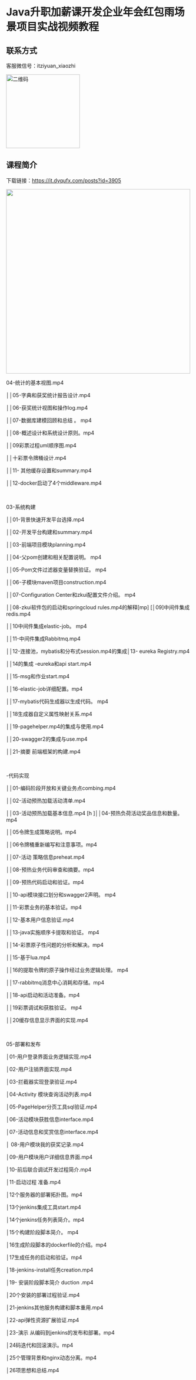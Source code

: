 # Java升职加薪课开发企业年会红包雨场景项目实战视频教程

## 联系方式

客服微信号：itziyuan_xiaozhi

<img src="https://ziyuanyun.oss-cn-guangzhou.aliyuncs.com/common/20240614073449/666b82192834a.jpg" width="200" height="200" alt="二维码">

## 课程简介

下载链接：https://it.dyqufx.com/posts?id=3905

<img src="https://ziyuanyun.oss-cn-guangzhou.aliyuncs.com/yun/20240515185413/66449455a01a1.jpg" width="500" alt="">

  04-统计的基本视图.mp4

 ││05-字典和获奖统计报告设计.mp4

 ││06-获奖统计视图和操作log.mp4

 ││07-数据库建模回顾和总结 。 mp4

 ││08-概述设计和系统设计原则。mp4

 ││09彩票过程uml顺序图.mp4

 ││十彩票令牌桶设计.mp4

 ││11- 其他缓存设置和summary.mp4

 ││12-docker启动了4个middleware.mp4

 &nbsp;

 03-系统构建

 ││01-背景快速开发平台选择.mp4

 ││02-开发平台构建和summary.mp4

 ││03-前端项目模块planning.mp4

 ││04-父pom创建和相关配置说明。 mp4

 ││05-Pom文件过滤器变量替换验证。 mp4

 ││06-子模块maven项目construction.mp4

 ││07-Configuration Center和zkui配置文件介绍。 mp4

 ││08-zkui软件包的启动和springcloud rules.mp4的解释[mp] [│09]中间件集成redis.mp4

 ││10中间件集成elastic-job。 mp4

 ││11-中间件集成Rabbitmq.mp4

 ││12-连接池，mybatis和分布式session.mp4的集成│13- eureka Registry.mp4

 ││14的集成 -eureka和api start.mp4

 ││15-msg和作业start.mp4

 ││16-elastic-job详细配置。mp4

 ││17-mybatis代码生成器以生成代码。 mp4

 ││18生成器自定义属性映射关系.mp4

 ││19-pagehelper.mp4的集成与使用.mp4

 ││20-swagger2的集成与use.mp4

 ││21-摘要 前端框架的构建.mp4

 &nbsp;

 -代码实现

 ││01-编码阶段开放和关键业务点combing.mp4

 ││02-活动预热加载活动清单.mp4

 ││03-活动预热加载基本信息.mp4 [h ]││04-预热负荷活动奖品信息和数量。mp4

 ││05令牌生成策略说明。mp4

 ││06令牌桶重新编写和注意事项。mp4

 ││07-活动 策略信息preheat.mp4

 ││08-预热业务代码审查和摘要。mp4

 ││09-预热代码启动和验证。mp4

 ││10-api模块接口划分和swagger2声明。 mp4

 ││11-彩票业务的基本验证。mp4

 ││12-基本用户信息验证.mp4

 ││13-java实施顺序卡提取和验证。 mp4

 ││14-彩票原子性问题的分析和解决。mp4

 ││15-基于lua.mp4

 ││16的提取令牌的原子操作经过业务逻辑处理。 mp4

 ││17-rabbitmq消息中心消耗和存储。mp4

 ││18-api启动和活动准备。mp4

 ││19彩票调试和获胜验证。 mp4

 ││20缓存信息显示界面的实现.mp4

 &nbsp;

 05-部署和发布

 │01-用户登录界面业务逻辑实现.mp4

 │02-用户注销界面实现.mp4

 │03-拦截器实现登录验证.mp4

 │04-Activity 模块查询活动列表.mp4

 │05-PageHelper分页工具sql验证.mp4

 │06-活动模块获胜信息interface.mp4

 │07-活动信息和奖赏信息interface.mp4

 │ 08-用户模块我的获奖记录.mp4

 │09-用户模块用户详细信息界面.mp4

 │10-前后联合调试开发过程简介.mp4

 │11-启动过程 准备.mp4

 │12个服务器的部署拓扑图。mp4

 │13个jenkins集成工具start.mp4

 │14个jenkins任务列表简介。mp4

 │15个构建阶段脚本简介。 mp4

 │16生成阶段脚本的dockerfile的介绍。mp4

 │17生成任务的启动和验证。mp4

 │18-jenkins-install任务creation.mp4

 │19- 安装阶段脚本简介 duction .mp4

 │20个安装的部署过程验证.mp4

 │21-jenkins其他服务构建和脚本重用.mp4

 │22-api弹性资源扩展验证.mp4

 │23-演示 从编码到jenkins的发布和部署。mp4

 │24码迭代和回滚演示。mp4

 │25个管理背景和nginx动态分离。mp4

 │26项思想和总结.mp4

  